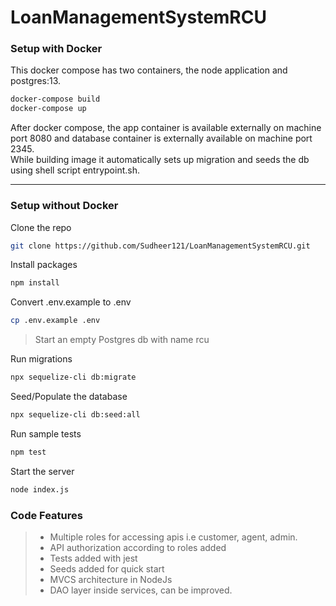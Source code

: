 # LoanManagementSystemRCU

<h3> Setup with Docker </h3> 
This docker compose has two containers, the node application and postgres:13. 

  ```bash 
  docker-compose build
  docker-compose up 
  ```
After docker compose, the app container is available externally on machine port 8080 and database container is externally available on machine port 2345.  
While building image it automatically sets up migration and seeds the db using shell script entrypoint.sh. 
 <hr> 
 
 <h3> Setup without Docker </h3> 

Clone the repo 
  ```bash 
 git clone https://github.com/Sudheer121/LoanManagementSystemRCU.git
  ```
Install packages
```bash 
npm install 
```
Convert .env.example to .env 
```bash 
cp .env.example .env  
```

> Start an empty Postgres db with name rcu 

Run migrations
```bash 
npx sequelize-cli db:migrate
```
Seed/Populate the database 
```bash
npx sequelize-cli db:seed:all
``` 
Run sample tests 
```bash
npm test
```
Start the server
```bash
node index.js
```
<h3> Code Features </h3>

> <ul> 
> <li> Multiple roles for accessing apis i.e customer, agent, admin. </li>
> <li> API authorization according to roles added</li>
> <li> Tests added with jest </li> 
> <li> Seeds added for quick start </li>
> <li> MVCS architecture in NodeJs </li>
> <li> DAO layer inside services, can be improved. </li> 
> </ul>

